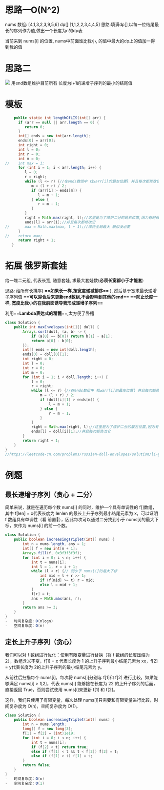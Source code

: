
# 思路一O(N^2)
nums 数组: [4,1,3,2,3,9,5,6]
dp[]             [1,1,2,2,3,4,4,5]
思路:填满dp[],以每一位结尾最长的序列作为值,做出一个长度为n的dp表

当前来到 nums[i] 的位置, 
nums中前面谁比我小, 的值中最大的dp上的值加一得到我的值

# 思路二
![](https://s2.loli.net/2022/01/12/1vIseENqXkJKolf.png)
用end数组维护目前所有 长度为i+1的递增子序列的最小的结尾值

# 模板

```java
    public static int lengthOfLIS(int[] arr) {
      if (arr == null || arr.length == 0) {
         return 0;
      }
      int[] ends = new int[arr.length];
      ends[0] = arr[0];
      int right = 0;
      int l = 0;
      int r = 0;
      int m = 0;
//    int max = 1;
      for (int i = 1; i < arr.length; i++) {
         l = 0;
         r = right;
         while (l <= r) {//在ends数组中 找≥arr[i]的最左位置l 并且每次都修改它
            m = (l + r) / 2;
            if (arr[i] > ends[m]) {
               l = m + 1;
            } else {
               r = m - 1;
            }
         }
         right = Math.max(right, l);//这里是为了维护二分的最右位置,因为有时候会改ends中之前的数
         ends[l] = arr[i];//并且每次都修改它
//       max = Math.max(max, l + 1);//维持全局最大 貌似没必要
      }
//    return max;
      return right + 1;
   }
```





# 拓展 俄罗斯套娃

给一堆二元组, 代表长宽, 随意套娃, 求最大套娃数(**必须长宽都小于才能套**)

思路: 给所有长排序( **==如果长一样,按宽度递减排序==** ), 然后基于宽求最长递增子序列值
			**==可以迎合后来更新end数组,不会影响到其他的end==**
			**==防止长度一样, 宽度比我小的在我前面诱导我形成递增子序列==**



利用==**Lambda表达式的精髓**==,太方便了卧槽

```java
class Solution {
    public int maxEnvelopes(int[][] doll) {
		Arrays.sort(doll, (a, b) -> {
			if (a[0] == b[0]) return b[1] - a[1];
			return a[0] - b[0];
		});
		int[] ends = new int[doll.length];
		ends[0] = doll[0][1];
		int right = 0;
		int l = 0;
		int r = 0;
		int m = 0;
		for (int i = 1; i < doll.length; i++) {
			l = 0;
			r = right;
			while (l <= r) {//在ends数组中 找≥arr[i]的最左位置l 并且每次都修改它
				m = (l + r) / 2;
				if (doll[i][1] > ends[m]) {
					l = m + 1;
				} else {
					r = m - 1;
				}
			}
			right = Math.max(right, l);//这里是为了维护二分的最右位置,因为有时候会改ends中之前的数
			ends[l] = doll[i][1];//并且每次都修改它
		}
		return right + 1;
	}
}
//https://leetcode-cn.com/problems/russian-doll-envelopes/solution/li-yong-lambdabao-li-pai-xu-zhi-jie-zhua-eiz9/

```










# 例题 
## 最长递增子序列（贪心 + 二分）
简单来说，就是在遍历每个数 nums[i] 的同时，维护一个具有单调性的 f[]数组，其中 f[len] = x代表长度为 lenlen 的最长上升子序列最小结尾元素为 x，可以证明 f 数组具有单调性（看 前置🧀），因此每次可以通过二分找到小于 nums[i]的最大下标，来作为 nums[i] 的前一个数。

```java
class Solution {
    public boolean increasingTriplet(int[] nums) {
        int n = nums.length, ans = 1;
        int[] f = new int[n + 1];
        Arrays.fill(f, 0x3f3f3f3f);
        for (int i = 0; i < n; i++) {
            int t = nums[i];
            int l = 1, r = i + 1;
            while (l < r) {// 到小于 nums[i]的最大下标
                int mid = l + r >> 1;
                if (f[mid] >= t) r = mid;
                else l = mid + 1;
            }
            f[r] = t;
            ans = Math.max(ans, r);
        }
        return ans >= 3;
    }
}
-   时间复杂度：O(nlogn)
-   空间复杂度：O(n)
```

## 定长上升子序列（贪心）
我们可以对 f 数组进行优化：使用有限变量进行替换（将 f 数组的长度压缩为 2），数组含义不变，f[1] = x 代表长度为 1 的上升子序列最小结尾元素为 xx，f[2] = y代表长度为 2的上升子序列的最小结尾元素为 y。

从前往后扫描每个 nums[i]，每次将 nums[i]分别与 f[1]和 f[2] 进行比较，如果能够满足 nums[i] > f[2]，代表 nums[i] 能够接在长度为 22 的上升子序列的后面，直接返回 True，否则尝试使用 nums[i]来更新 f[1] 和 f[2]。

这样，我们只使用了有限变量，每次处理 nums[i]只需要和有限变量进行比较，时间复杂度为 O(n)，空间复杂度为 O(1)。
```java
class Solution {
    public boolean increasingTriplet(int[] nums) {
        int n = nums.length;
        long[] f = new long[3];
        f[1] = f[2] = (int)1e19;
        for (int i = 0; i < n; i++) {
            int t = nums[i];
            if (f[2] < t) return true;
            else if (f[1] < t && t < f[2]) f[2] = t;
            else if (f[1] > t) f[1] = t;
        }
        return false;
    }
}
-   时间复杂度：O(n)
-   空间复杂度：O(1)
```
